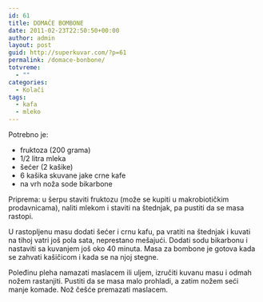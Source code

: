 ```yaml
---
id: 61
title: DOMAĆE BOMBONE
date: 2011-02-23T22:50:50+00:00
author: admin
layout: post
guid: http://superkuvar.com/?p=61
permalink: /domace-bonbone/
totvreme:
  - ""
categories:
  - Kolači
tags:
  - kafa
  - mleko
---
```

Potrebno je:

  * fruktoza (200 grama)
  * 1/2 litra mleka
  * šećer (2 kašike)
  * 6 kašika skuvane jake crne kafe
  * na vrh noža sode bikarbone

Priprema: u šerpu staviti fruktozu (može se kupiti u makrobiotičkim prodavnicama), naliti mlekom i staviti na štednjak, pa pustiti da se masa rastopi.

U rastopljenu masu dodati šećer i crnu kafu, pa vratiti na štednjak i kuvati na tihoj vatri još pola sata, neprestano mešajući. Dodati sodu bikarbonu i nastaviti sa kuvanjem još oko 40 minuta. Masa za bombone je gotova kada se zahvati kašičicom i kada se na njoj stegne.

Poleđinu pleha namazati maslacem ili uljem, izručiti kuvanu masu i odmah nožem rastanjiti. Pustiti da se masa malo prohladi, a zatim nožem seći manje komade. Nož češće premazati maslacem.

&nbsp;

&nbsp;